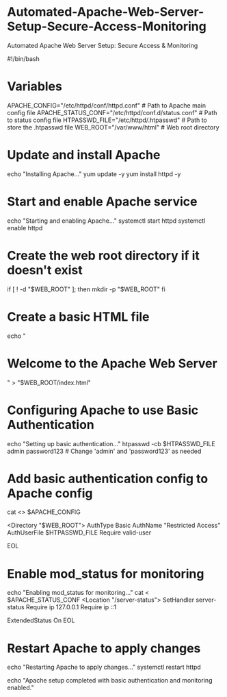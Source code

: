 # Automated-Apache-Web-Server-Setup-Secure-Access-Monitoring
Automated Apache Web Server Setup: Secure Access &amp; Monitoring

#!/bin/bash

# Variables
APACHE_CONFIG="/etc/httpd/conf/httpd.conf"   # Path to Apache main config file
APACHE_STATUS_CONF="/etc/httpd/conf.d/status.conf"  # Path to status config file
HTPASSWD_FILE="/etc/httpd/.htpasswd"  # Path to store the .htpasswd file
WEB_ROOT="/var/www/html"  # Web root directory

# Update and install Apache
echo "Installing Apache..."
yum update -y
yum install httpd -y

# Start and enable Apache service
echo "Starting and enabling Apache..."
systemctl start httpd
systemctl enable httpd

# Create the web root directory if it doesn't exist
if [ ! -d "$WEB_ROOT" ]; then
  mkdir -p "$WEB_ROOT"
fi

# Create a basic HTML file
echo "<h1>Welcome to the Apache Web Server</h1>" > "$WEB_ROOT/index.html"

# Configuring Apache to use Basic Authentication
echo "Setting up basic authentication..."
htpasswd -cb $HTPASSWD_FILE admin password123  # Change 'admin' and 'password123' as needed

# Add basic authentication config to Apache config
cat <<EOL >> $APACHE_CONFIG

<Directory "$WEB_ROOT">
    AuthType Basic
    AuthName "Restricted Access"
    AuthUserFile $HTPASSWD_FILE
    Require valid-user
</Directory>

EOL

# Enable mod_status for monitoring
echo "Enabling mod_status for monitoring..."
cat <<EOL > $APACHE_STATUS_CONF
<Location "/server-status">
    SetHandler server-status
    Require ip 127.0.0.1
    Require ip ::1
</Location>

ExtendedStatus On
EOL

# Restart Apache to apply changes
echo "Restarting Apache to apply changes..."
systemctl restart httpd

echo "Apache setup completed with basic authentication and monitoring enabled."
